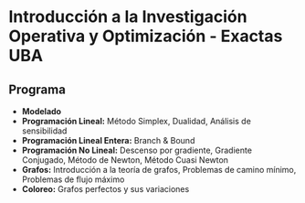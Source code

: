 # Introducción a la Investigación Operativa y Optimización - Exactas UBA

## Programa

- **Modelado**
- **Programación Lineal:** Método Simplex,  Dualidad, Análisis de sensibilidad
- **Programación Lineal Entera:** Branch & Bound
-  **Programación No Lineal:** Descenso por gradiente, Gradiente Conjugado, Método de Newton, Método Cuasi Newton
- **Grafos:** Introducción a la teoría de grafos, Problemas de camino mínimo, Problemas de flujo máximo
- **Coloreo:** Grafos perfectos y sus variaciones
